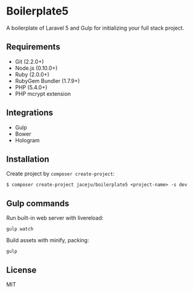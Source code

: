 # Boilerplate5

A boilerplate of Laravel 5 and Gulp for initializing your full stack project.

## Requirements

* Git (2.2.0+)
* Node.js (0.10.0+)
* Ruby (2.0.0+)
* RubyGem Bundler (1.7.9+)
* PHP (5.4.0+)
* PHP mcrypt extension

## Integrations

* Gulp
* Bower
* Hologram

## Installation

Create project by `composer create-project`:

```
$ composer create-project jaceju/boilerplate5 <project-name> -s dev
```

## Gulp commands

Run built-in web server with livereload:

```
gulp watch
```

Build assets with minify, packing:

```
gulp
```

## License

MIT

